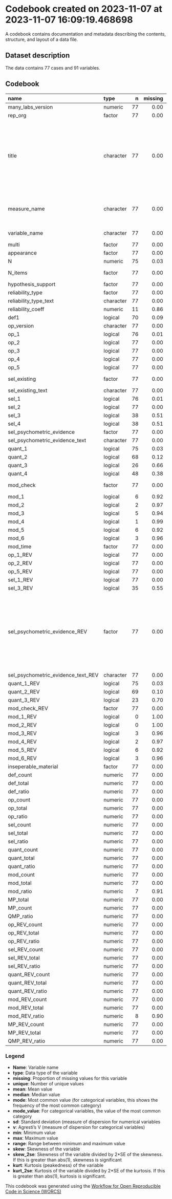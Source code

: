 Codebook created on 2023-11-07 at 2023-11-07 16:09:19.468698
================

A codebook contains documentation and metadata describing the contents,
structure, and layout of a data file.

## Dataset description

The data contains 77 cases and 91 variables.

## Codebook

| name                               | type      |   n | missing | unique |   mean | median |   mode | mode_value                                                                                                                  |     sd |    v |   min |     max |   range |  skew | skew_2se |  kurt | kurt_2se |
|:-----------------------------------|:----------|----:|--------:|-------:|-------:|-------:|-------:|:----------------------------------------------------------------------------------------------------------------------------|-------:|-----:|------:|--------:|--------:|------:|---------:|------:|---------:|
| many_labs_version                  | numeric   |  77 |    0.00 |      4 |   2.52 |   2.00 |   2.00 |                                                                                                                             |   1.28 |      |  1.00 |    5.00 |    4.00 |  0.90 |     1.64 | -0.27 |    -0.25 |
| rep_org                            | factor    |  77 |    0.00 |      2 |        |        |  77.00 | Original                                                                                                                    |        | 0.00 |       |         |         |       |          |       |          |
| title                              | character |  77 |    0.00 |     58 |        |        |   4.00 | Increasing and Decreasing Motor and Cognitive Output: A Model of General Action and Inaction Goals                          |        | 0.98 |       |         |         |       |          |       |          |
| measure_name                       | character |  77 |    0.00 |     78 |        |        |   1.00 | System Justification scale from (Kay & Jost, 2003                                                                           |        | 0.99 |       |         |         |       |          |       |          |
| variable_name                      | character |  77 |    0.00 |     77 |        |        |   2.00 | framing effect                                                                                                              |        | 0.99 |       |         |         |       |          |       |          |
| multi                              | factor    |  77 |    0.00 |      3 |        |        |  67.00 | False                                                                                                                       |        | 0.23 |       |         |         |       |          |       |          |
| appearance                         | factor    |  77 |    0.00 |      5 |        |        |  56.00 | 1                                                                                                                           |        | 0.42 |       |         |         |       |          |       |          |
| N                                  | numeric   |  75 |    0.03 |     51 | 244.03 | 120.00 | 120.00 |                                                                                                                             | 405.38 |      | 30.00 | 2646.00 | 2616.00 |  3.96 |     7.14 | 17.36 |    15.84 |
| N_items                            | factor    |  77 |    0.00 |      4 |        |        |  38.00 | multiple item measure                                                                                                       |        | 0.55 |       |         |         |       |          |       |          |
| hypothesis_support                 | factor    |  77 |    0.00 |      4 |        |        |  40.00 | No                                                                                                                          |        | 0.53 |       |         |         |       |          |       |          |
| reliability_type                   | factor    |  77 |    0.00 |      6 |        |        |  38.00 |                                                                                                                             |        | 0.62 |       |         |         |       |          |       |          |
| reliability_type_text              | character |  77 |    0.00 |      4 |        |        |  75.00 |                                                                                                                             |        | 0.05 |       |         |         |       |          |       |          |
| reliability_coeff                  | numeric   |  11 |    0.86 |     12 |   0.77 |   0.77 |   0.77 |                                                                                                                             |   0.09 |      |  0.62 |    0.89 |    0.27 | -0.34 |    -0.26 | -1.17 |    -0.46 |
| def1                               | logical   |  70 |    0.09 |      3 |        |        |  55.00 | TRUE                                                                                                                        |        | 0.34 |       |         |         |       |          |       |          |
| op_version                         | character |  77 |    0.00 |     11 |        |        |  68.00 |                                                                                                                             |        | 0.22 |       |         |         |       |          |       |          |
| op_1                               | logical   |  76 |    0.01 |      3 |        |        |  54.00 | TRUE                                                                                                                        |        | 0.41 |       |         |         |       |          |       |          |
| op_2                               | logical   |  77 |    0.00 |      3 |        |        |  53.00 | FALSE                                                                                                                       |        | 0.43 |       |         |         |       |          |       |          |
| op_3                               | logical   |  77 |    0.00 |      3 |        |        |  56.00 | TRUE                                                                                                                        |        | 0.40 |       |         |         |       |          |       |          |
| op_4                               | logical   |  77 |    0.00 |      3 |        |        |  46.00 | TRUE                                                                                                                        |        | 0.48 |       |         |         |       |          |       |          |
| op_5                               | logical   |  77 |    0.00 |      3 |        |        |  40.00 | TRUE                                                                                                                        |        | 0.50 |       |         |         |       |          |       |          |
| sel_existing                       | factor    |  77 |    0.00 |      4 |        |        |  37.00 | Not Clearly Stated                                                                                                          |        | 0.61 |       |         |         |       |          |       |          |
| sel_existing_text                  | character |  77 |    0.00 |     29 |        |        |  49.00 |                                                                                                                             |        | 0.59 |       |         |         |       |          |       |          |
| sel_1                              | logical   |  76 |    0.01 |      3 |        |        |  43.00 | FALSE                                                                                                                       |        | 0.49 |       |         |         |       |          |       |          |
| sel_2                              | logical   |  77 |    0.00 |      3 |        |        |  40.00 | FALSE                                                                                                                       |        | 0.50 |       |         |         |       |          |       |          |
| sel_3                              | logical   |  38 |    0.51 |      3 |        |        |  39.00 |                                                                                                                             |        | 0.15 |       |         |         |       |          |       |          |
| sel_4                              | logical   |  38 |    0.51 |      3 |        |        |  39.00 |                                                                                                                             |        | 0.36 |       |         |         |       |          |       |          |
| sel_psychometric_evidence          | factor    |  77 |    0.00 |      4 |        |        |  39.00 | None                                                                                                                        |        | 0.52 |       |         |         |       |          |       |          |
| sel_psychometric_evidence_text     | character |  77 |    0.00 |      2 |        |        |  77.00 |                                                                                                                             |        | 0.00 |       |         |         |       |          |       |          |
| quant_1                            | logical   |  75 |    0.03 |      3 |        |        |  64.00 | TRUE                                                                                                                        |        | 0.25 |       |         |         |       |          |       |          |
| quant_2                            | logical   |  68 |    0.12 |      3 |        |        |  47.00 | TRUE                                                                                                                        |        | 0.43 |       |         |         |       |          |       |          |
| quant_3                            | logical   |  26 |    0.66 |      3 |        |        |  51.00 |                                                                                                                             |        | 0.50 |       |         |         |       |          |       |          |
| quant_4                            | logical   |  48 |    0.38 |      3 |        |        |  29.00 |                                                                                                                             |        | 0.50 |       |         |         |       |          |       |          |
| mod_check                          | factor    |  77 |    0.00 |      4 |        |        |  49.00 | None Reported                                                                                                               |        | 0.52 |       |         |         |       |          |       |          |
| mod_1                              | logical   |   6 |    0.92 |      2 |        |        |  71.00 |                                                                                                                             |        | 0.00 |       |         |         |       |          |       |          |
| mod_2                              | logical   |   2 |    0.97 |      2 |        |        |  75.00 |                                                                                                                             |        | 0.00 |       |         |         |       |          |       |          |
| mod_3                              | logical   |   5 |    0.94 |      2 |        |        |  72.00 |                                                                                                                             |        | 0.00 |       |         |         |       |          |       |          |
| mod_4                              | logical   |   1 |    0.99 |      2 |        |        |  76.00 |                                                                                                                             |        | 0.00 |       |         |         |       |          |       |          |
| mod_5                              | logical   |   6 |    0.92 |      3 |        |        |  71.00 |                                                                                                                             |        | 0.44 |       |         |         |       |          |       |          |
| mod_6                              | logical   |   3 |    0.96 |      3 |        |        |  74.00 |                                                                                                                             |        | 0.44 |       |         |         |       |          |       |          |
| mod_time                           | factor    |  77 |    0.00 |      5 |        |        |  67.00 |                                                                                                                             |        | 0.23 |       |         |         |       |          |       |          |
| op_1_REV                           | logical   |  77 |    0.00 |      3 |        |        |  72.00 | TRUE                                                                                                                        |        | 0.12 |       |         |         |       |          |       |          |
| op_2_REV                           | logical   |  77 |    0.00 |      3 |        |        |  50.00 | TRUE                                                                                                                        |        | 0.46 |       |         |         |       |          |       |          |
| op_5_REV                           | logical   |  77 |    0.00 |      3 |        |        |  39.00 | TRUE                                                                                                                        |        | 0.50 |       |         |         |       |          |       |          |
| sel_1_REV                          | logical   |  77 |    0.00 |      3 |        |        |  75.00 | TRUE                                                                                                                        |        | 0.05 |       |         |         |       |          |       |          |
| sel_3_REV                          | logical   |  35 |    0.55 |      3 |        |        |  42.00 |                                                                                                                             |        | 0.35 |       |         |         |       |          |       |          |
| sel_psychometric_evidence_REV      | factor    |  77 |    0.00 |      5 |        |        |  42.00 | Not Apllicable (only report this if psychometric evidence would not be possible for this measure, otherwise report as None) |        | 0.57 |       |         |         |       |          |       |          |
| sel_psychometric_evidence_text_REV | character |  77 |    0.00 |      7 |        |        |  71.00 |                                                                                                                             |        | 0.15 |       |         |         |       |          |       |          |
| quant_1_REV                        | logical   |  75 |    0.03 |      3 |        |        |  66.00 | TRUE                                                                                                                        |        | 0.21 |       |         |         |       |          |       |          |
| quant_2_REV                        | logical   |  69 |    0.10 |      3 |        |        |  59.00 | TRUE                                                                                                                        |        | 0.25 |       |         |         |       |          |       |          |
| quant_3_REV                        | logical   |  23 |    0.70 |      3 |        |        |  54.00 |                                                                                                                             |        | 0.50 |       |         |         |       |          |       |          |
| mod_check_REV                      | factor    |  77 |    0.00 |      4 |        |        |  66.00 | False                                                                                                                       |        | 0.25 |       |         |         |       |          |       |          |
| mod_1_REV                          | logical   |   0 |    1.00 |      1 |        |        |  77.00 |                                                                                                                             |        |      |       |         |         |       |          |       |          |
| mod_2_REV                          | logical   |   0 |    1.00 |      1 |        |        |  77.00 |                                                                                                                             |        |      |       |         |         |       |          |       |          |
| mod_3_REV                          | logical   |   3 |    0.96 |      2 |        |        |  74.00 |                                                                                                                             |        | 0.00 |       |         |         |       |          |       |          |
| mod_4_REV                          | logical   |   2 |    0.97 |      2 |        |        |  75.00 |                                                                                                                             |        | 0.00 |       |         |         |       |          |       |          |
| mod_5_REV                          | logical   |   6 |    0.92 |      3 |        |        |  71.00 |                                                                                                                             |        | 0.28 |       |         |         |       |          |       |          |
| mod_6_REV                          | logical   |   3 |    0.96 |      2 |        |        |  74.00 |                                                                                                                             |        | 0.00 |       |         |         |       |          |       |          |
| inseperable_material               | factor    |  77 |    0.00 |      3 |        |        |  40.00 | True                                                                                                                        |        | 0.50 |       |         |         |       |          |       |          |
| def_count                          | numeric   |  77 |    0.00 |      2 |   0.71 |   1.00 |   1.00 |                                                                                                                             |   0.45 |      |  0.00 |    1.00 |    1.00 | -0.93 |    -1.70 | -1.15 |    -1.06 |
| def_total                          | numeric   |  77 |    0.00 |      2 |   0.91 |   1.00 |   1.00 |                                                                                                                             |   0.29 |      |  0.00 |    1.00 |    1.00 | -2.79 |    -5.09 |  5.87 |     5.42 |
| def_ratio                          | numeric   |  77 |    0.00 |      2 |   0.19 |   0.00 |   0.00 |                                                                                                                             |   0.40 |      |  0.00 |    1.00 |    1.00 |  1.51 |     2.76 |  0.29 |     0.27 |
| op_count                           | numeric   |  77 |    0.00 |      6 |   2.86 |   3.00 |   3.00 |                                                                                                                             |   1.26 |      |  0.00 |    5.00 |    5.00 | -0.12 |    -0.22 | -0.92 |    -0.85 |
| op_total                           | numeric   |  77 |    0.00 |      2 |   4.99 |   5.00 |   5.00 |                                                                                                                             |   0.11 |      |  4.00 |    5.00 |    1.00 | -8.44 |   -15.40 | 70.08 |    64.71 |
| op_ratio                           | numeric   |  77 |    0.00 |      7 |   0.43 |   0.40 |   0.40 |                                                                                                                             |   0.25 |      |  0.00 |    1.00 |    1.00 |  0.11 |     0.21 | -0.91 |    -0.84 |
| sel_count                          | numeric   |  77 |    0.00 |      5 |   1.06 |   1.00 |   1.00 |                                                                                                                             |   1.07 |      |  0.00 |    4.00 |    4.00 |  0.83 |     1.52 | -0.08 |    -0.07 |
| sel_total                          | numeric   |  77 |    0.00 |      3 |   2.97 |   2.00 |   2.00 |                                                                                                                             |   1.03 |      |  1.00 |    4.00 |    3.00 | -0.02 |    -0.04 | -1.93 |    -1.78 |
| sel_ratio                          | numeric   |  77 |    0.00 |      5 |   0.64 |   0.50 |   0.50 |                                                                                                                             |   0.34 |      |  0.00 |    1.00 |    1.00 | -0.43 |    -0.78 | -0.97 |    -0.90 |
| quant_count                        | numeric   |  77 |    0.00 |      5 |   1.92 |   2.00 |   2.00 |                                                                                                                             |   1.05 |      |  0.00 |    4.00 |    4.00 |  0.09 |     0.16 | -0.17 |    -0.16 |
| quant_total                        | numeric   |  77 |    0.00 |      4 |   2.82 |   3.00 |   3.00 |                                                                                                                             |   0.93 |      |  1.00 |    4.00 |    3.00 |  0.07 |     0.12 | -1.35 |    -1.25 |
| quant_ratio                        | numeric   |  77 |    0.00 |      7 |   0.26 |   0.00 |   0.00 |                                                                                                                             |   0.34 |      |  0.00 |    1.00 |    1.00 |  1.01 |     1.85 | -0.27 |    -0.25 |
| mod_count                          | numeric   |  77 |    0.00 |      3 |   0.04 |   0.00 |   0.00 |                                                                                                                             |   0.25 |      |  0.00 |    2.00 |    2.00 |  6.72 |    12.26 | 46.21 |    42.67 |
| mod_total                          | numeric   |  77 |    0.00 |      6 |   0.30 |   0.00 |   0.00 |                                                                                                                             |   1.05 |      |  0.00 |    6.00 |    6.00 |  3.67 |     6.71 | 13.40 |    12.38 |
| mod_ratio                          | numeric   |   7 |    0.91 |      4 |   0.88 |   1.00 |   1.00 |                                                                                                                             |   0.21 |      |  0.50 |    1.00 |    0.50 | -0.89 |    -0.56 | -1.19 |    -0.37 |
| MP_total                           | numeric   |  77 |    0.00 |      9 |  11.99 |  12.00 |  12.00 |                                                                                                                             |   2.22 |      |  8.00 |   20.00 |   12.00 |  0.61 |     1.11 |  0.70 |     0.65 |
| MP_count                           | numeric   |  77 |    0.00 |     12 |   6.60 |   6.00 |   6.00 |                                                                                                                             |   2.51 |      |  1.00 |   12.00 |   11.00 |  0.00 |     0.01 | -0.74 |    -0.68 |
| QMP_ratio                          | numeric   |  77 |    0.00 |     35 |   0.44 |   0.40 |   0.40 |                                                                                                                             |   0.20 |      |  0.10 |    0.92 |    0.82 |  0.29 |     0.54 | -0.83 |    -0.76 |
| op_REV_count                       | numeric   |  77 |    0.00 |      5 |   3.42 |   3.00 |   3.00 |                                                                                                                             |   1.06 |      |  1.00 |    5.00 |    4.00 | -0.28 |    -0.51 | -0.60 |    -0.55 |
| op_REV_total                       | numeric   |  77 |    0.00 |      1 |   5.00 |   5.00 |   5.00 |                                                                                                                             |   0.00 |      |  5.00 |    5.00 |    0.00 |       |          |       |          |
| op_REV_ratio                       | numeric   |  77 |    0.00 |      5 |   0.32 |   0.40 |   0.40 |                                                                                                                             |   0.21 |      |  0.00 |    0.80 |    0.80 |  0.28 |     0.51 | -0.60 |    -0.55 |
| sel_REV_count                      | numeric   |  77 |    0.00 |      5 |   1.68 |   1.00 |   1.00 |                                                                                                                             |   0.90 |      |  0.00 |    4.00 |    4.00 |  1.21 |     2.21 |  1.06 |     0.98 |
| sel_REV_total                      | numeric   |  77 |    0.00 |      3 |   2.95 |   3.00 |   3.00 |                                                                                                                             |   0.96 |      |  2.00 |    4.00 |    2.00 |  0.10 |     0.19 | -1.92 |    -1.77 |
| sel_REV_ratio                      | numeric   |  77 |    0.00 |      7 |   0.40 |   0.50 |   0.50 |                                                                                                                             |   0.29 |      |  0.00 |    1.00 |    1.00 | -0.27 |    -0.49 | -1.27 |    -1.18 |
| quant_REV_count                    | numeric   |  77 |    0.00 |      5 |   2.10 |   2.00 |   2.00 |                                                                                                                             |   0.93 |      |  0.00 |    4.00 |    4.00 |  0.19 |     0.35 |  0.13 |     0.12 |
| quant_REV_total                    | numeric   |  77 |    0.00 |      4 |   2.79 |   3.00 |   3.00 |                                                                                                                             |   0.92 |      |  1.00 |    4.00 |    3.00 |  0.12 |     0.21 | -1.33 |    -1.23 |
| quant_REV_ratio                    | numeric   |  77 |    0.00 |      6 |   0.20 |   0.00 |   0.00 |                                                                                                                             |   0.29 |      |  0.00 |    1.00 |    1.00 |  1.24 |     2.26 |  0.43 |     0.40 |
| mod_REV_count                      | numeric   |  77 |    0.00 |      3 |   0.17 |   0.00 |   0.00 |                                                                                                                             |   0.52 |      |  0.00 |    2.00 |    2.00 |  2.91 |     5.31 |  7.00 |     6.46 |
| mod_REV_total                      | numeric   |  77 |    0.00 |      3 |   0.18 |   0.00 |   0.00 |                                                                                                                             |   0.56 |      |  0.00 |    2.00 |    2.00 |  2.78 |     5.08 |  6.07 |     5.61 |
| mod_REV_ratio                      | numeric   |   8 |    0.90 |      3 |   0.06 |   0.00 |   0.00 |                                                                                                                             |   0.18 |      |  0.00 |    0.50 |    0.50 |  1.86 |     1.23 |  1.70 |     0.58 |
| MP_REV_count                       | numeric   |  77 |    0.00 |     11 |   8.08 |   8.00 |   8.00 |                                                                                                                             |   2.20 |      |  4.00 |   14.00 |   10.00 |  0.22 |     0.40 | -0.25 |    -0.24 |
| MP_REV_total                       | numeric   |  77 |    0.00 |      7 |  11.83 |  12.00 |  12.00 |                                                                                                                             |   2.03 |      |  9.00 |   16.00 |    7.00 |  0.37 |     0.67 | -1.05 |    -0.97 |
| QMP_REV_ratio                      | numeric   |  77 |    0.00 |     33 |   0.31 |   0.29 |   0.29 |                                                                                                                             |   0.18 |      |  0.00 |    0.71 |    0.71 |  0.49 |     0.89 | -0.67 |    -0.62 |

### Legend

- **Name**: Variable name
- **type**: Data type of the variable
- **missing**: Proportion of missing values for this variable
- **unique**: Number of unique values
- **mean**: Mean value
- **median**: Median value
- **mode**: Most common value (for categorical variables, this shows the
  frequency of the most common category)
- **mode_value**: For categorical variables, the value of the most
  common category
- **sd**: Standard deviation (measure of dispersion for numerical
  variables
- **v**: Agresti’s V (measure of dispersion for categorical variables)
- **min**: Minimum value
- **max**: Maximum value
- **range**: Range between minimum and maximum value
- **skew**: Skewness of the variable
- **skew_2se**: Skewness of the variable divided by 2\*SE of the
  skewness. If this is greater than abs(1), skewness is significant
- **kurt**: Kurtosis (peakedness) of the variable
- **kurt_2se**: Kurtosis of the variable divided by 2\*SE of the
  kurtosis. If this is greater than abs(1), kurtosis is significant.

This codebook was generated using the [Workflow for Open Reproducible
Code in Science (WORCS)](https://osf.io/zcvbs/)
